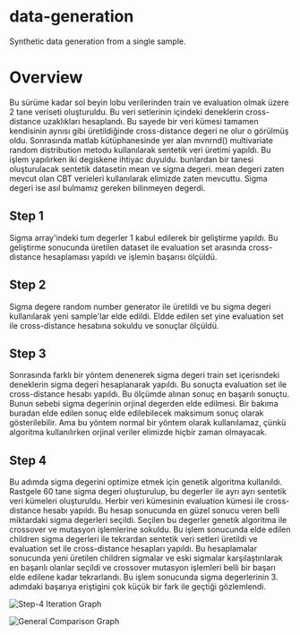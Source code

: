 # data-generation
Synthetic data generation from a single sample. 

# Overview
Bu sürüme kadar sol beyin lobu verilerinden train ve evaluation olmak üzere 2 tane veriseti oluşturuldu.
Bu veri setlerinin içindeki deneklerin cross-distance uzaklıkları hesaplandı. Bu sayede bir veri kümesi tamamen kendisinin aynısı gibi üretildiğinde cross-distance degeri ne olur o görülmüş oldu.
Sonrasında matlab kütüphanesinde yer alan mvnrnd() multivariate random distribution metodu kullanılarak sentetik veri üretimi yapıldı. Bu işlem yapılırken iki degiskene ihtiyac duyuldu. bunlardan bir tanesi oluşturulacak sentetik datasetin mean ve sigma degeri. mean degeri zaten mevcut olan CBT verieleri kullanılarak elimizde zaten mevcuttu. Sigma degeri ise asıl bulmamız gereken bilinmeyen degerdi. 

## Step 1
Sigma array'indeki tum degerler 1 kabul edilerek bir geliştirme yapıldı. Bu geliştirme sonucunda üretilen dataset ile evaluation set arasında cross-distance hesaplaması yapıldı ve işlemin başarısı ölçüldü.

## Step 2
Sigma degere random number generator ile üretildi ve bu sigma degeri kullanılarak yeni sample'lar elde edildi. Eldde edilen set yine evaluation set ile cross-distance hesabına sokuldu ve sonuçlar ölçüldü.

## Step 3 
Sonrasında farklı bir yöntem denenerek sigma degeri train set içerisndeki deneklerin sigma degeri hesaplanarak yapıldı. Bu sonuçta evaluation set ile cross-distance hesabı yapıldı. Bu ölçümde alınan sonuç en başarılı sonuçtu. Bunun sebebi sigma degerinin orjinal degerden elde edilmesi. Bir bakıma buradan elde edilen sonuç elde edilebilecek maksimum sonuç olarak gösterilebilir. Ama bu yöntem normal bir yöntem olarak kullanılamaz, çünkü algoritma kullanılırken orjinal veriler elimizde hiçbir zaman olmayacak.

## Step 4 
Bu adımda sigma degerini optimize etmek için genetik algoritma kullanıldı. Rastgele 60 tane sigma degeri oluşturulup, bu degerler ile ayrı ayrı sentetik veri kümeleri oluşturuldu. Herbir veri kümesinin evaluation kümesi ile cross-distance hesabı yapıldı. Bu hesap sonucunda en güzel sonucu veren belli miktardaki sigma degerleri seçildi. Seçilen bu degerler genetik algoritma ile crossover ve mutasyon işlemlerine sokuldu. Bu işlem sonucunda elde edilen children sigma degerleri ile tekrardan sentetik veri setleri üretildi ve evaluation set ile cross-distance hesapları yapıldı. Bu hesaplamalar sonucunda yeni üretilen children sigmalar ve eski sigmalar karşılaştırılarak en başarılı olanlar seçildi ve crossover mutasyon işlemleri belli bir  başarı elde edilene kadar tekrarlandı. Bu işlem sonucunda sigma degerlerinin 3. adımdaki başarıya eriştigini çok küçük bir fark ile geçtiği gözlemlendi.


![Step-4 Iteration Graph](https://github.com/celikmustafa89/data-generation/tree/develop/figures/iteration-graph1.png)

![General Comparison Graph](https://github.com/celikmustafa89/data-generation/tree/develop/figures/method-graph1.png)